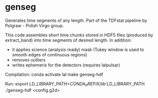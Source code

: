 genseg
======

Generates time segments of any length.
Part of the TDFstat pipeline by Polgraw - Polish Virgo group.

This code assembles short time chunks stored in HDF5 files
(produced by extract_band) into time segments of desired length.
In addition:
- it applies science (analysis ready) mask
   (Tukey window is used to smooth edges of continuous regions)
- removes outliers
- writes ephemeris for the detectors (requires lalpulsar)

Compilation:
conda activate lal
make genseg-hdf

Run:
export LD_LIBRARY_PATH=$CONDA_PREFIX/lib:$LD_LIBRARY_PATH
./genseg-hdf <config.g2d>

